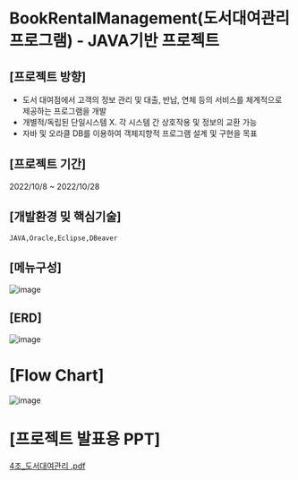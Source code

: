# BookRentalManagement(도서대여관리 프로그램) - JAVA기반 프로젝트

## [프로젝트 방향]
- 도서 대여점에서 고객의 정보 관리 및 대출, 반납, 연체 등의 서비스를 체계적으로 제공하는 프로그램을 개발
- 개별적/독립된 단일시스템 X.
    각 시스템 간 상호작용 및 정보의 교환 가능
- 자바 및 오라클 DB를 이용하여 객체지향적 프로그램 설계 및 구현을 목표


## [프로젝트 기간]
2022/10/8 ~ 2022/10/28

## [개발환경 밎 핵심기술]
```
JAVA,Oracle,Eclipse,DBeaver
```

## [메뉴구성]
![image](https://github.com/youjean1101/BookRentalManagement/assets/114139279/d96e858d-87db-4e1b-b7f4-7e5e32b609b1)

## [ERD]
![image](https://github.com/youjean1101/BookRentalManagement/assets/114139279/dab11cd0-48eb-452f-859b-6ce0b98805f7)

# [Flow Chart]
![image](https://github.com/youjean1101/BookRentalManagement/assets/114139279/1bd40aae-6b9b-45d1-b0cf-d45144630b98)

# [프로젝트 발표용 PPT]
[4조_도서대여관리 .pdf](https://github.com/youjean1101/BookRentalManagement/files/11521566/4._.pdf)
